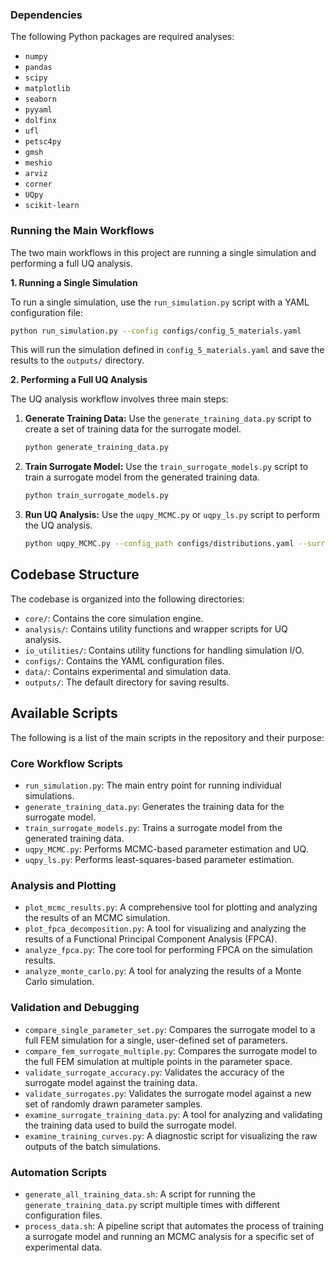### Dependencies

The following Python packages are required
analyses:

- `numpy`
- `pandas`
- `scipy`
- `matplotlib`
- `seaborn`
- `pyyaml`
- `dolfinx`
- `ufl`
- `petsc4py`
- `gmsh`
- `meshio`
- `arviz`
- `corner`
- `UQpy`
- `scikit-learn`
### Running the Main Workflows

The two main workflows in this project are running a single simulation and
performing a full UQ analysis.

**1. Running a Single Simulation**

To run a single simulation, use the `run_simulation.py` script with a YAML
configuration file:

```bash
python run_simulation.py --config configs/config_5_materials.yaml
```

This will run the simulation defined in `config_5_materials.yaml` and save
the results to the `outputs/` directory.

**2. Performing a Full UQ Analysis**

The UQ analysis workflow involves three main steps:

1.  **Generate Training Data:** Use the `generate_training_data.py` script
    to create a set of training data for the surrogate model.

    ```bash
    python generate_training_data.py
    ```

2.  **Train Surrogate Model:** Use the `train_surrogate_models.py` script
    to train a surrogate model from the generated training data.

    ```bash
    python train_surrogate_models.py
    ```

3.  **Run UQ Analysis:** Use the `uqpy_MCMC.py` or `uqpy_ls.py` script to
    perform the UQ analysis.

    ```bash
    python uqpy_MCMC.py --config_path configs/distributions.yaml --surrogate_path outputs/full_surrogate_model.pkl --exp_data_path data/experimental/geballe_heat_data.csv --sim_cfg configs/config_5_materials.yaml --output_path outputs/mcmc_results.npz --plot_path_prefix outputs/mcmc
    ```

## Codebase Structure

The codebase is organized into the following directories:

- `core/`: Contains the core simulation engine.
- `analysis/`: Contains utility functions and wrapper scripts for UQ
  analysis.
- `io_utilities/`: Contains utility functions for handling simulation I/O.
- `configs/`: Contains the YAML configuration files.
- `data/`: Contains experimental and simulation data.
- `outputs/`: The default directory for saving results.

## Available Scripts

The following is a list of the main scripts in the repository and their
purpose:

### Core Workflow Scripts

- `run_simulation.py`: The main entry point for running individual
  simulations.
- `generate_training_data.py`: Generates the training data for the
  surrogate model.
- `train_surrogate_models.py`: Trains a surrogate model from the generated
  training data.
- `uqpy_MCMC.py`: Performs MCMC-based parameter estimation and UQ.
- `uqpy_ls.py`: Performs least-squares-based parameter estimation.

### Analysis and Plotting

- `plot_mcmc_results.py`: A comprehensive tool for plotting and analyzing
  the results of an MCMC simulation.
- `plot_fpca_decomposition.py`: A tool for visualizing and analyzing the
  results of a Functional Principal Component Analysis (FPCA).
- `analyze_fpca.py`: The core tool for performing FPCA on the simulation
  results.
- `analyze_monte_carlo.py`: A tool for analyzing the results of a Monte
  Carlo simulation.

### Validation and Debugging

- `compare_single_parameter_set.py`: Compares the surrogate model to a full
  FEM simulation for a single, user-defined set of parameters.
- `compare_fem_surrogate_multiple.py`: Compares the surrogate model to the
  full FEM simulation at multiple points in the parameter space.
- `validate_surrogate_accuracy.py`: Validates the accuracy of the surrogate
  model against the training data.
- `validate_surrogates.py`: Validates the surrogate model against a new set
  of randomly drawn parameter samples.
- `examine_surrogate_training_data.py`: A tool for analyzing and
  validating the training data used to build the surrogate model.
- `examine_training_curves.py`: A diagnostic script for visualizing the
  raw outputs of the batch simulations.

### Automation Scripts

- `generate_all_training_data.sh`: A script for running the
  `generate_training_data.py` script multiple times with different
  configuration files.
- `process_data.sh`: A pipeline script that automates the process of
  training a surrogate model and running an MCMC analysis for a specific
  set of experimental data.
